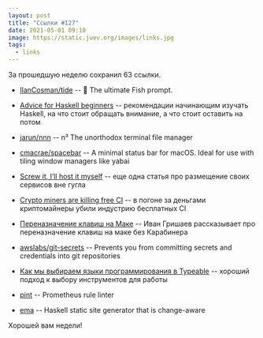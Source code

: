 ```yaml
---
layout: post
title: "Ссылки #127"
date: 2021-05-01 09:10
image: https://static.juev.org/images/links.jpg
tags:
  - links
---
```

За прошедшую неделю сохранил 63 ссылки.

* [IlanCosman/tide](https://github.com/IlanCosman/tide) -- 🌊 The ultimate Fish
  prompt.

* [Advice for Haskell
  beginners](https://www.haskellforall.com/2017/10/advice-for-haskell-beginners.html)
  -- рекомендации начинающим изучать Haskell, на что стоит обращать внимание, а
  что стоит оставить на потом

* [jarun/nnn](https://github.com/jarun/nnn) -- n³ The unorthodox terminal file
  manager

* [cmacrae/spacebar](https://github.com/cmacrae/spacebar) -- A minimal status
  bar for macOS. Ideal for use with tiling window managers like yabai

* [Screw it, I’ll host it
  myself](https://www.markozivanovic.com/screw-it-ill-host-it-myself/) -- еще
  одна статья про размещение своих сервисов вне гугла

* [Crypto miners are killing free
  CI](https://layerci.com/blog/crypto-miners-are-killing-free-ci/) -- в погоне
  за деньгами криптомайнеры убили индустрию бесплатных CI

* [Переназначение клавиш на Маке](https://grishaev.me/key-remap/) -- Иван
  Гришаев рассказывает про переназначение клавиш на маке без Карабинера

* [awslabs/git-secrets](https://github.com/awslabs/git-secrets) -- Prevents you
  from committing secrets and credentials into git repositories

* [Как мы выбираем языки программирования в
  Typeable](https://habr.com/ru/company/typeable/blog/554516/) -- хороший подход
  к выбору инструментов для работы

* [pint](https://github.com/cloudflare/pint) -- Prometheus rule linter

* [ema](https://github.com/srid/ema) -- Haskell static site generator that is
  change-aware

Хорошей вам недели!
